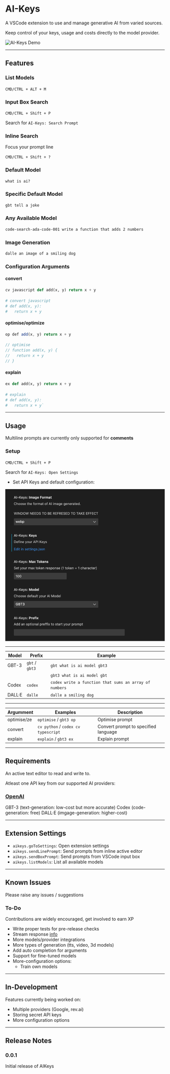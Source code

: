 # AI-Keys

A VSCode extension to use and manage generative AI from varied sources.

Keep control of your keys, usage and costs directly to the model provider.

![AI-Keys Demo](https://github.com/tomcodedthis/AI-Keys/blob/main/images/aikeys-demo.gif?raw=true)

---

## Features

### List Models

`CMD/CTRL + ALT + M`

### Input Box Search

`CMD/CTRL + Shift + P`

Search for `AI-Keys: Search Prompt`

### Inline Search

Focus your prompt line

`CMD/CTRL + Shift + ?`

### Default Model

```md
what is ai?
```

### Specific Default Model

```md
gbt tell a joke
```

### Any Available Model

```md
code-search-ada-code-001 write a function that adds 2 numbers
```

### Image Generation

```md
dalle an image of a smiling dog
```

### Configuration Arguments

#### convert

```python
cv javascript def add(x, y) return x + y

# convert javascript 
# def add(x, y):
#   return x + y
```

#### optimise/optimize

```typescript
op def add(x, y) return x + y

// optimise
// function add(x, y) {
//   return x + y
// }
```

#### explain

```python
ex def add(x, y) return x + y

# explain
# def add(x, y):
#   return x + y`
```

---

## Usage

Multiline prompts are currently only supported for **comments**

### Setup

`CMD/CTRL + Shift + P`

Search for `AI-Keys: Open Settings`

- Set API Keys and default configuration:
  
![AI-Keys Settings](https://github.com/tomcodedthis/AI-Keys/blob/main/images/aikeys-settings.png?raw=true)

---

| Model  | Prefix | Example |
| ------ | ------ | ------- |
| GBT-3  | `gbt` / `gbt3` | `gbt what is ai model gbt3` |
| | | `gbt3 what is ai model gbt` |
| Codex  | `codex` | `codex write a function that sums an array of numbers` |
| DALL·E | `dalle` | `dalle a smiling dog` |

---

| Argumment | Examples | Description |
| ---------- | ----------- | -------- |
| optimise/ze | `optimise` / `gbt3 op` | Optimise prompt |
| convert | `cv python` / `codex cv typescript` | Convert prompt to specified language |
| explain | `explain` / `gbt3 ex` | Explain prompt |

---

## Requirements

An active text editor to read and write to.

Atleast one API key from our supported AI providers:

### [OpenAI](https://platform.openai.com/account/api-keys)

GBT-3 (text-generation: low-cost but more accurate)
Codex (code-generation: free)
DALL·E (imgage-generation: higher-cost)

---

## Extension Settings

- `aikeys.goToSettings`: Open extension settings
- `aikeys.sendLinePrompt`: Send prompts from inline active editor
- `aikeys.sendBoxPrompt`: Send prompts from VSCode input box
- `aikeys.listModels`: List all available models

---

## Known Issues

Please raise any issues / suggestions

### To-Do

Contributions are widely encouraged, get involved to earn XP

- Write proper tests for pre-release checks
- Stream response [info](https://github.com/openai/openai-node/issues/18)
- More models/provider integrations
- More types of generation (tts, video, 3d models)
- Add auto completion for arguments
- Support for fine-tuned models
- More-configuration options:
  - Train own models

---

## In-Development

Features currently being worked on:

- Multiple providers (Google, rev.ai)
- Storing secret API keys
- More configuration options

---

## Release Notes

### 0.0.1

Initial release of AIKeys
